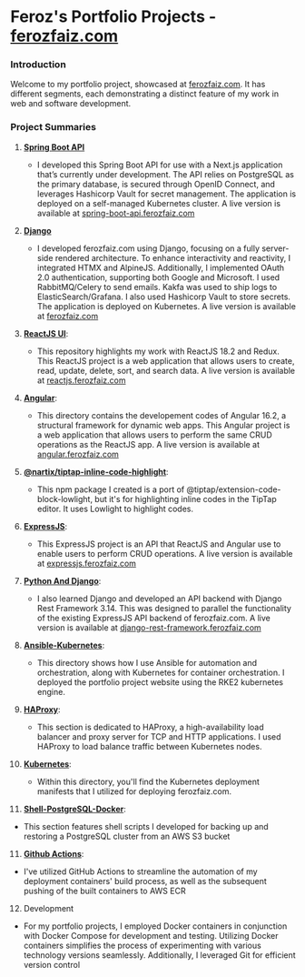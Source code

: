 # Feroz's Portfolio Projects - [ferozfaiz.com](https://ferozfaiz.com)

### Introduction

Welcome to my portfolio project, showcased at [ferozfaiz.com](https://ferozfaz.com). It has different segments, each demonstrating a distinct feature of my work in web and software development.

### Project Summaries

1. [**Spring Boot API**](https://github.com/nartix/spring-boot-api)

   - I developed this Spring Boot API for use with a Next.js application that’s currently under development. The API relies on PostgreSQL as the primary database, is secured through OpenID Connect, and leverages Hashicorp Vault for secret management. The application is deployed on a self-managed Kubernetes cluster. A live version is available at [spring-boot-api.ferozfaiz.com](https://ferozfaiz.com)

1. [**Django**](https://github.com/nartix/django-blog)

   - I developed ferozfaiz.com using Django, focusing on a fully server-side rendered architecture. To enhance interactivity and reactivity, I integrated HTMX and AlpineJS. Additionally, I implemented OAuth 2.0 authentication, supporting both Google and Microsoft. I used RabbitMQ/Celery to send emails. Kakfa was used to ship logs to ElasticSearch/Grafana. I also used Hashicorp Vault to store secrets. The application is deployed on Kubernetes. A live version is available at [ferozfaiz.com](https://ferozfaiz.com)

2. [**ReactJS UI**](https://github.com/nartix/reactjs-ui):

   - This repository highlights my work with ReactJS 18.2 and Redux. This ReactJS project is a web application that allows users to create, read, update, delete, sort, and search data. A live version is available at [reactjs.ferozfaiz.com](https://reactjs.ferozfaiz.com)

3. [**Angular**](https://github.com/nartix/feroz/tree/main/angularjs):

   - This directory contains the developement codes of Angular 16.2, a structural framework for dynamic web apps. This Angular project is a web application that allows users to perform the same CRUD operations as the ReactJS app. A live version is available at [angular.ferozfaiz.com](https://angular.ferozfaiz.com)

4. [**@nartix/tiptap-inline-code-highlight**](https://github.com/nartix/tiptap-inline-code-highlight):

   - This npm package I created is a port of @tiptap/extension-code-block-lowlight, but it's for highlighting inline codes in the TipTap editor. It uses Lowlight to highlight codes.

5. [**ExpressJS**](https://github.com/nartix/feroz/tree/main/expressjs):

   - This ExpressJS project is an API that ReactJS and Angular use to enable users to perform CRUD operations. A live version is available at [expressjs.ferozfaiz.com](https://expressjs.ferozfaiz.com)

6. [**Python And Django**](https://github.com/nartix/feroz/tree/main/python):

   - I also learned Django and developed an API backend with Django Rest Framework 3.14. This was designed to parallel the functionality of the existing ExpressJS API backend of ferozfaiz.com. A live version is available at [django-rest-framework.ferozfaiz.com](https://django-rest-framework.ferozfaiz.com)

7. [**Ansible-Kubernetes**](https://github.com/nartix/feroz/tree/main/ansible-kubernetes):

   - This directory shows how I use Ansible for automation and orchestration, along with Kubernetes for container orchestration. I deployed the portfolio project website using the RKE2 kubernetes engine.

8. [**HAProxy**](https://github.com/nartix/feroz/tree/main/haproxy):

   - This section is dedicated to HAProxy, a high-availability load balancer and proxy server for TCP and HTTP applications. I used HAProxy to load balance traffic between Kubernetes nodes.

9. [**Kubernetes**](https://github.com/nartix/feroz/tree/main/kubernetes):

   - Within this directory, you'll find the Kubernetes deployment manifests that I utilized for deploying ferozfaiz.com.

10. [**Shell-PostgreSQL-Docker**](https://github.com/nartix/feroz/tree/main/shell-postgresql-docker):

   - This section features shell scripts I developed for backing up and restoring a PostgreSQL cluster from an AWS S3 bucket

11. [**Github Actions**](https://github.com/nartix/feroz/tree/main/.github/workflows):

   - I've utilized GitHub Actions to streamline the automation of my deployment containers' build process, as well as the subsequent pushing of the built containers to AWS ECR

12. Development
   - For my portfolio projects, I employed Docker containers in conjunction with Docker Compose for development and testing. Utilizing Docker containers simplifies the process of experimenting with various technology versions seamlessly. Additionally, I leveraged Git for efficient version control
